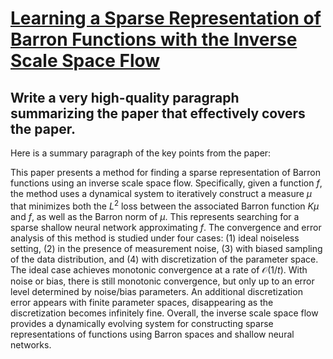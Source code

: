 # [Learning a Sparse Representation of Barron Functions with the Inverse   Scale Space Flow](https://arxiv.org/abs/2312.02671)

## Write a very high-quality paragraph summarizing the paper that effectively covers the paper.

 Here is a summary paragraph of the key points from the paper:

This paper presents a method for finding a sparse representation of Barron functions using an inverse scale space flow. Specifically, given a function $f$, the method uses a dynamical system to iteratively construct a measure $\mu$ that minimizes both the $L^2$ loss between the associated Barron function $K\mu$ and $f$, as well as the Barron norm of $\mu$. This represents searching for a sparse shallow neural network approximating $f$. The convergence and error analysis of this method is studied under four cases: (1) ideal noiseless setting, (2) in the presence of measurement noise, (3) with biased sampling of the data distribution, and (4) with discretization of the parameter space. The ideal case achieves monotonic convergence at a rate of $\mathcal{O}(1/t)$. With noise or bias, there is still monotonic convergence, but only up to an error level determined by noise/bias parameters. An additional discretization error appears with finite parameter spaces, disappearing as the discretization becomes infinitely fine. Overall, the inverse scale space flow provides a dynamically evolving system for constructing sparse representations of functions using Barron spaces and shallow neural networks.
